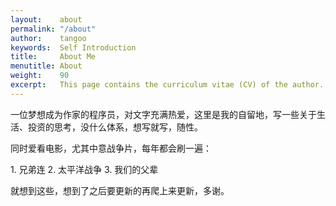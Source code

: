 ```yaml
---
layout:    about
permalink: "/about"
author:    tangoo
keywords:  Self Introduction
title:     About Me
menutitle: About
weight:    90
excerpt:   This page contains the curriculum vitae (CV) of the author.
--- 
```

<script async defer src="https://buttons.github.io/buttons.js"></script>

一位梦想成为作家的程序员，对文字充满热爱，这里是我的自留地，写一些关于生活、投资的思考，没什么体系，想写就写，随性。

同时爱看电影，尤其中意战争片，每年都会刷一遍：
<div class="tip">
1. 兄弟连
2. 太平洋战争
3. 我们的父辈
</div>

就想到这些，想到了之后要更新的再爬上来更新，多谢。